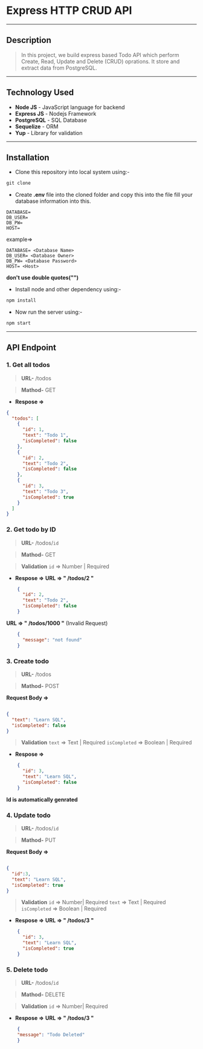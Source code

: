 # Express HTTP CRUD API
***
## Description
>In this project, we build express based Todo API which perform  Create, Read, Update and Delete (CRUD) oprations. It store and extract data from PostgreSQL. 
***
## Technology Used
* **Node JS** - JavaScript language for backend
* **Express JS** - Nodejs Framework
* **PostgreSQL** - SQL Database
* **Sequelize** - ORM
* **Yup** - Library for validation
***
## Installation
- Clone this repository into local system using:-
```js
git clone 
``` 
- Create **.env** file into the cloned folder and copy this into the file fill your database information into this.
```
DATABASE=
DB_USER=
DB_PW=
HOST=
``` 
example=>
```
DATABASE= <Database Name>
DB_USER= <Database Owner>
DB_PW= <Database Password>
HOST= <Host>
```
**don't use double quotes("")**

- Install node and other dependency using:-
```js
npm install
```
- Now run the server using:-
```js
npm start
```
***
## API Endpoint

### 1. Get all todos
> **URL-** /todos

> **Mathod-** GET

- **Respose =>**
```json
{
  "todos": [
    {
      "id": 1,
      "text": "Todo 1",
      "isCompleted": false
    },
    {
      "id": 2,
      "text": "Todo 2",
      "isCompleted": false
    },
    {
      "id": 3,
      "text": "Todo 3",
      "isCompleted": true
    }
  ]
}
```
### 2. Get todo by ID
> **URL-** /todos/`id`

> **Mathod-** GET

> **Validation**
`id` => Number | Required


- **Respose =>**
    **URL => " /todos/2 "**
```json
    {
      "id": 2,
      "text": "Todo 2",
      "isCompleted": false
    }
```
 **URL => " /todos/1000 "** (Invalid Request)
```json
    {
      "message": "not found"
    }
```

### 3. Create todo
> **URL-** /todos

> **Mathod-** POST

**Request Body =>**

```json 

{
  "text": "Learn SQL",
  "isCompleted": false
}
```

> **Validation**
`text` => Text | Required
`isCompleted` => Boolean | Required


- **Respose =>**

```json
    {
      "id": 3,
      "text": "Learn SQL",
      "isCompleted": false
    }
```
**Id is automatically genrated**

### 4. Update todo
> **URL-** /todos/`id`

> **Mathod-** PUT

**Request Body =>**

```json 

{
  "id":3,
  "text": "Learn SQL",
  "isCompleted": true
}
```

> **Validation**
`id` => Number| Required
`text` => Text | Required
`isCompleted` => Boolean | Required


- **Respose =>**
**URL => " /todos/3 "**
```json
    {
      "id": 3,
      "text": "Learn SQL",
      "isCompleted": true
    }
```

### 5. Delete todo
> **URL-** /todos/`id`

> **Mathod-** DELETE

> **Validation**
`id` => Number| Required



- **Respose =>**
**URL => " /todos/3 "**
```json
    {
    "message": "Todo Deleted"
    }
```